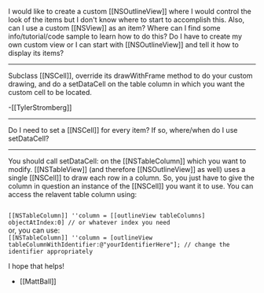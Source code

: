 

I would like to create a custom [[NSOutlineView]] where I would control the look of the items but I don't know where to start to accomplish this. Also, can I use a custom [[NSView]] as an item? Where can I find some info/tutorial/code sample to learn how to do this? Do I have to create my own custom view or I can start with [[NSOutlineView]] and tell it how to display its items?

----

Subclass [[NSCell]], override its drawWithFrame method to do your custom drawing, and do a setDataCell on the table column in which you want the custom cell to be located.

-[[TylerStromberg]]

----

Do I need to set a [[NSCell]] for every item? If so, where/when do I use setDataCell?

----

You should call setDataCell: on the [[NSTableColumn]] which you want to modify. [[NSTableView]] (and therefore [[NSOutlineView]] as well) uses a single [[NSCell]] to draw each row in a column. So, you just have to give the column in question an instance of the [[NSCell]] you want it to use. You can access the relavent table column using:

<code>
[[NSTableColumn]] ''column = [[outlineView tableColumns] objectAtIndex:0] // or whatever index you need
</code>
or, you can use:
<code>
[[NSTableColumn]] ''column = [outlineView tableColumnWithIdentifier:@"yourIdentifierHere"]; // change the identifier appropriately
</code>

I hope that helps!

- [[MattBall]]